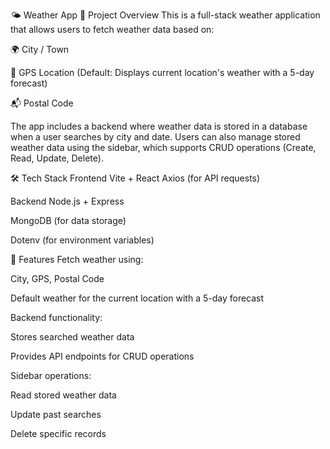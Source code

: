 🌤 Weather App
📌 Project Overview
This is a full-stack weather application that allows users to fetch weather data based on:

🌍 City / Town

📍 GPS Location (Default: Displays current location's weather with a 5-day forecast)

📬 Postal Code

The app includes a backend where weather data is stored in a database when a user searches by city and date. Users can also manage stored weather data using the sidebar, which supports CRUD operations (Create, Read, Update, Delete).

🛠️ Tech Stack
Frontend
 Vite + React
 Axios (for API requests)

Backend
 Node.js + Express

 MongoDB (for data storage)

 Dotenv (for environment variables)

🚀 Features
Fetch weather using:

City, GPS, Postal Code

Default weather for the current location with a 5-day forecast

Backend functionality:

Stores searched weather data

Provides API endpoints for CRUD operations

Sidebar operations:

Read stored weather data

Update past searches

Delete specific records